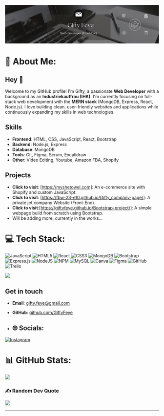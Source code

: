 <img src="Github Minimal Banner.png" alt="Alt text" width=""/>
 
# 💫 About Me:
## Hey 👋
Welcome to my GitHub profile! I'm Gifty, a passionate **Web Developer** with a background as an **Industriekauffrau (IHK)**. 
I'm currently focusing on full-stack web development with the **MERN stack** (MongoDB, Express, React, Node.js). 
I love building clean, user-friendly websites and applications while continuously expanding my skills in web technologies.

## Skills
- **Frontend**: HTML, CSS, JavaScript, React, Bootstrap
- **Backend**: Node.js, Express
- **Database**: MongoDB
- **Tools**: Git, Figma, Scrum, Excalidraw
- **Other**: Video Editing, Youtube, Amazon FBA, Shopify
  
## Projects
- **Click to visit**: [https://myshetowel.com]: An e-commerce site with Shopify and custom JavaScript.
- **Click to visit**: [https://fbw-23-e10.github.io/Gifty_company-page/]: A private jet company Website (Front-End).
- **Click to visit**:[https://giftyfeye.github.io/Bootstrap-project/]: A simple webpage build from scratch using Bootstrap.
- Will be adding more, currently in the works...

# 💻 Tech Stack:
![JavaScript](https://img.shields.io/badge/javascript-%23323330.svg?style=for-the-badge&logo=javascript&logoColor=%23F7DF1E) ![HTML5](https://img.shields.io/badge/html5-%23E34F26.svg?style=for-the-badge&logo=html5&logoColor=white) ![React](https://img.shields.io/badge/react-%2320232a.svg?style=for-the-badge&logo=react&logoColor=%2361DAFB) ![CSS3](https://img.shields.io/badge/css3-%231572B6.svg?style=for-the-badge&logo=css3&logoColor=white) ![MongoDB](https://img.shields.io/badge/MongoDB-%234ea94b.svg?style=for-the-badge&logo=mongodb&logoColor=white) ![Bootstrap](https://img.shields.io/badge/bootstrap-%238511FA.svg?style=for-the-badge&logo=bootstrap&logoColor=white) ![Express.js](https://img.shields.io/badge/express.js-%23404d59.svg?style=for-the-badge&logo=express&logoColor=%2361DAFB) ![NodeJS](https://img.shields.io/badge/node.js-6DA55F?style=for-the-badge&logo=node.js&logoColor=white) ![NPM](https://img.shields.io/badge/NPM-%23CB3837.svg?style=for-the-badge&logo=npm&logoColor=white) ![MySQL](https://img.shields.io/badge/mysql-4479A1.svg?style=for-the-badge&logo=mysql&logoColor=white) ![Canva](https://img.shields.io/badge/Canva-%2300C4CC.svg?style=for-the-badge&logo=Canva&logoColor=white) ![Figma](https://img.shields.io/badge/figma-%23F24E1E.svg?style=for-the-badge&logo=figma&logoColor=white) ![GitHub](https://img.shields.io/badge/github-%23121011.svg?style=for-the-badge&logo=github&logoColor=white) ![Trello](https://img.shields.io/badge/Trello-%23026AA7.svg?style=for-the-badge&logo=Trello&logoColor=white)

[![](https://visitcount.itsvg.in/api?id=GiftyFeye&label=Profile%20Views&color=1&icon=0&pretty=false)](https://visitcount.itsvg.in)
## Get in touch
- **Email**: gifty.feye@gmail.com
- **GitHub**: [github.com/GiftyFeye](https://github.com/GiftyFeye)

- ## 🌐 Socials:
[![Instagram](https://img.shields.io/badge/Instagram-%23E4405F.svg?logo=Instagram&logoColor=white)](https://instagram.com/fenetiwoman.de) 
# 📊 GitHub Stats:
![](https://github-readme-streak-stats.herokuapp.com/?user=GiftyFeye&theme=dark&hide_border=false)<br/>

### ✍️ Random Dev Quote
![](https://quotes-github-readme.vercel.app/api?type=horizontal&theme=radical)

---

<!-- Proudly created with GPRM ( https://gprm.itsvg.in ) -->
